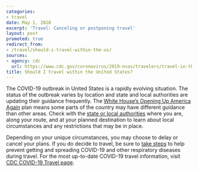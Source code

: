 ```yaml
---
categories:
- travel
date: May 1, 2020
excerpt: 'Travel: Canceling or postponing travel'
layout: post
promoted: true
redirect_from:
- /travel/should-i-travel-within-the-us/
sources:
- agency: cdc
  url: https://www.cdc.gov/coronavirus/2019-ncov/travelers/travel-in-the-us.html
title: Should I travel within the United States?
---
```


The COVID-19 outbreak in United States is a rapidly evolving situation. The status of the outbreak varies by location and state and local authorities are updating their guidance frequently. The [White House’s Opening Up America Again](https://www.whitehouse.gov/openingamerica/) plan means some parts of the country may have different guidance than other areas. Check with the [state or local authorities](https://www.cdc.gov/publichealthgateway/healthdirectories/healthdepartments.html) where you are, along your route, and at your planned destination to learn about local circumstances and any restrictions that may be in place.

Depending on your unique circumstances, you may choose to delay or cancel your plans. If you do decide to travel, be sure to [take steps](https://www.cdc.gov/coronavirus/2019-ncov/about/prevention-treatment.html) to help prevent getting and spreading COVID-19 and other respiratory diseases during travel. For the most up-to-date COVID-19 travel information, visit [CDC COVID-19 Travel page](https://www.cdc.gov/coronavirus/2019-ncov/travelers/index.html).